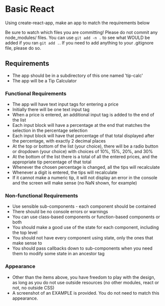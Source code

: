# Basic React

Using create-react-app, make an app to match the requirements below

Be sure to watch which files you are committing!  Please do not commit any node_modules/ files.  You can use `git add -n .` to see what WOULD be added if you ran `git add .`.   If you need to add anything to your .gitignore file, please do so.

## Requirements
* The app should be in a subdirectory of this one named 'tip-calc'
* The app will be a Tip Calculator

### Functional Requirements
* The app will have text input tags for entering a price
* Initially there will be one text input tag
* When a price is entered, an additional input tag is added to the end of the list
* Each input block will have a percentage at the end that matches the selection in the percentage selection
* Each input block will have that percentage of that total displayed after the percentage, with exactly 2 decimal places
* At the top or bottom of the list (your choice), there will be a radio button or dropdown (your choice) with choices of 10%, 15%, 20%, and 30%
* At the bottom of the list there is a total of all the entered prices, and the appropriate tip percentage of that total
* Whenever the chosen percentage is changed, all the tips will recalculate
* Whenever a digit is entered, the tips will recalculate
* If it cannot make a numeric tip, it will not display an error in the console and the screen will make sense (no NaN shown, for example)

### Non-functional Requirements
* Use sensible sub-components - each component should be contained
* There should be no console errors or warnings
* You can use class-based components or function-based components or both
* You should make a good use of the state for each component, including the top level
* You should not have every component using state, only the ones that make sense to
* You should pass callbacks down to sub-components when you need them to modify some state in an ancestor tag

### Appearance

* Other than the items above, you have freedom to play with the design, as long as you do not use outside resources (no other modules, react or not, no outside CSS)
* A screenshot of an EXAMPLE is provided.  You do not need to match this appearance.
